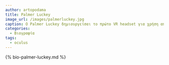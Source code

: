 ```yaml
---
author: artopodama
title: Palmer Luckey
image_url: /images/palmerluckey.jpg
caption: Ο Palmer Luckey δημιουργείσαι το πρώτο VR headset για χρήση από καταναλωτές και αναβίωσε το ενδιαφέρων του κόσμου για την εικονική και επαυξημένη πραγματικότητα
categories:
  - Βιογραφία
tags:
  - oculus
---
```


{% bio-palmer-luckey.md %}
